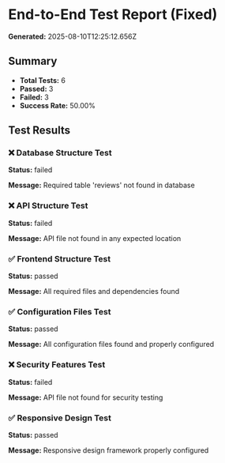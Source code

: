 # End-to-End Test Report (Fixed)

**Generated:** 2025-08-10T12:25:12.656Z

## Summary

- **Total Tests:** 6
- **Passed:** 3
- **Failed:** 3
- **Success Rate:** 50.00%

## Test Results

### ❌ Database Structure Test

**Status:** failed

**Message:** Required table 'reviews' not found in database

### ❌ API Structure Test

**Status:** failed

**Message:** API file not found in any expected location

### ✅ Frontend Structure Test

**Status:** passed

**Message:** All required files and dependencies found

### ✅ Configuration Files Test

**Status:** passed

**Message:** All configuration files found and properly configured

### ❌ Security Features Test

**Status:** failed

**Message:** API file not found for security testing

### ✅ Responsive Design Test

**Status:** passed

**Message:** Responsive design framework properly configured

